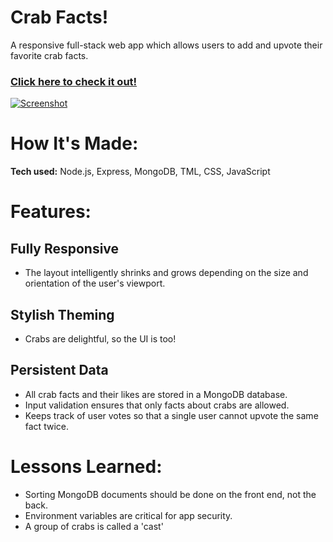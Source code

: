 # Crab Facts!

A responsive full-stack web app which allows users to add and upvote their favorite crab facts.

### [**Click here to check it out!**](https://crab-facts-ra.herokuapp.com/)

[![Screenshot](https://user-images.githubusercontent.com/96756923/178187931-b1af7b85-0ccc-4f3e-a7c2-71a6c324a01a.png)](https://crab-facts-ra.herokuapp.com/)



# How It's Made:
**Tech used:** Node.js, Express, MongoDB, TML, CSS, JavaScript

# Features:
## Fully Responsive
- The layout intelligently shrinks and grows depending on the size and orientation of the user's viewport.

## Stylish Theming
- Crabs are delightful, so the UI is too!

## Persistent Data
- All crab facts and their likes are stored in a MongoDB database.
- Input validation ensures that only facts about crabs are allowed.
- Keeps track of user votes so that a single user cannot upvote the same fact twice.

# Lessons Learned:
- Sorting MongoDB documents should be done on the front end, not the back.
- Environment variables are critical for app security.
- A group of crabs is called a 'cast'
